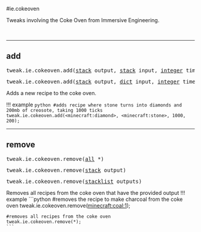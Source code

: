 #ie.cokeoven

Tweaks involving the Coke Oven from Immersive Engineering.

<br>

---
## add

<pre>tweak.ie.cokeoven.add(<a href="/arguments/stack/">stack</a> output, <a href="/arguments/stack/">stack</a> input, <a href="/arguments/integer/">integer</a> time, <a href="/arguments/integer/">integer</a> creosote)</pre>
<pre>tweak.ie.cokeoven.add(<a href="/arguments/stack/">stack</a> output, <a href="/arguments/dict/">dict</a> input, <a href="/arguments/integer/">integer</a> time, <a href="/arguments/integer/">integer</a> creosote)</pre>

Adds a new recipe to the coke oven.

!!! example
	```python
	#adds recipe where stone turns into diamonds and 200mb of creosote, taking 1000 ticks
	tweak.ie.cokeoven.add(<minecraft:diamond>, <minecraft:stone>, 1000, 200);
	```
<br>

---
## remove

<pre>tweak.ie.cokeoven.remove(<a href="/arguments/all/">all</a> *)</pre>
<pre>tweak.ie.cokeoven.remove(<a href="/arguments/stack/">stack</a> output)</pre>
<pre>tweak.ie.cokeoven.remove(<a href="/arguments/stacklist/">stacklist</a> outputs)</pre>

Removes all recipes from the coke oven that have the provided output
!!! example
	```python
	#removes the recipe to make charcoal from the coke oven
	tweak.ie.cokeoven.remove(<minecraft:coal:1>);

	#removes all recipes from the coke oven
	tweak.ie.cokeoven.remove(*);
	```